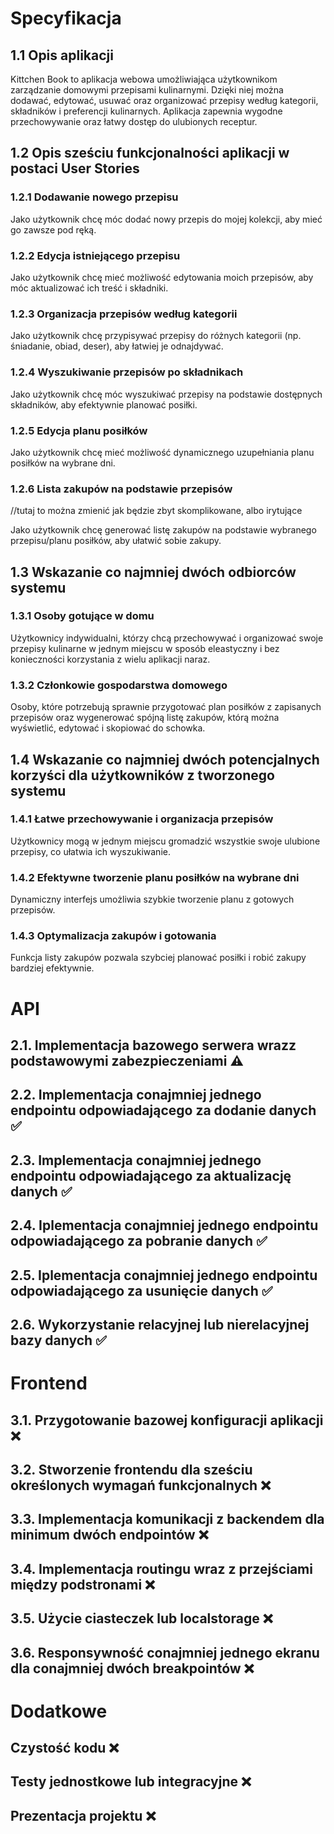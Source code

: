 # Specyfikacja

## 1.1 Opis aplikacji

Kittchen Book to aplikacja webowa umożliwiająca użytkownikom zarządzanie domowymi przepisami kulinarnymi. Dzięki niej można dodawać, edytować, usuwać oraz organizować przepisy według kategorii, składników i preferencji kulinarnych. Aplikacja zapewnia wygodne przechowywanie oraz łatwy dostęp do ulubionych receptur.

## 1.2 Opis sześciu funkcjonalności aplikacji w postaci User Stories

### 1.2.1 Dodawanie nowego przepisu

Jako użytkownik chcę móc dodać nowy przepis do mojej kolekcji, aby mieć go zawsze pod ręką.

### 1.2.2 Edycja istniejącego przepisu

Jako użytkownik chcę mieć możliwość edytowania moich przepisów, aby móc aktualizować ich treść i składniki.

### 1.2.3 Organizacja przepisów według kategorii

Jako użytkownik chcę przypisywać przepisy do różnych kategorii (np. śniadanie, obiad, deser), aby łatwiej je odnajdywać.

### 1.2.4 Wyszukiwanie przepisów po składnikach

Jako użytkownik chcę móc wyszukiwać przepisy na podstawie dostępnych składników, aby efektywnie planować posiłki.

### 1.2.5 Edycja planu posiłków

Jako użytkownik chcę mieć możliwość dynamicznego uzupełniania planu posiłków na wybrane dni.

### 1.2.6 Lista zakupów na podstawie przepisów

//tutaj to można zmienić jak będzie zbyt skomplikowane, albo irytujące

Jako użytkownik chcę generować listę zakupów na podstawie wybranego przepisu/planu posiłków, aby ułatwić sobie zakupy.

## 1.3 Wskazanie co najmniej dwóch odbiorców systemu

### 1.3.1 Osoby gotujące w domu

Użytkownicy indywidualni, którzy chcą przechowywać i organizować swoje przepisy kulinarne w jednym miejscu w sposób eleastyczny i bez konieczności korzystania z wielu aplikacji naraz.

### 1.3.2 Członkowie gospodarstwa domowego

Osoby, które potrzebują sprawnie przygotować plan posiłków z zapisanych przepisów oraz wygenerować spójną listę zakupów, którą można wyświetlić, edytować i skopiować do schowka.

## 1.4 Wskazanie co najmniej dwóch potencjalnych korzyści dla użytkowników z tworzonego systemu

### 1.4.1 Łatwe przechowywanie i organizacja przepisów

Użytkownicy mogą w jednym miejscu gromadzić wszystkie swoje ulubione przepisy, co ułatwia ich wyszukiwanie.

### 1.4.2 Efektywne tworzenie planu posiłków na wybrane dni

Dynamiczny interfejs umożliwia szybkie tworzenie planu z gotowych przepisów.

### 1.4.3 Optymalizacja zakupów i gotowania

Funkcja listy zakupów pozwala szybciej planować posiłki i robić zakupy bardziej efektywnie.

# API

## 2.1. Implementacja bazowego serwera wrazz podstawowymi zabezpieczeniami ⚠️

## 2.2. Implementacja conajmniej jednego endpointu odpowiadającego za dodanie danych ✅

## 2.3. Implementacja conajmniej jednego endpointu odpowiadającego za aktualizację danych ✅

## 2.4. Iplementacja conajmniej jednego endpointu odpowiadającego za pobranie danych ✅

## 2.5. Iplementacja conajmniej jednego endpointu odpowiadającego za usunięcie danych ✅

## 2.6. Wykorzystanie relacyjnej lub nierelacyjnej bazy danych ✅

# Frontend

## 3.1. Przygotowanie bazowej konfiguracji aplikacji ❌

## 3.2. Stworzenie frontendu dla sześciu określonych wymagań funkcjonalnych ❌

## 3.3. Implementacja komunikacji z backendem dla minimum dwóch endpointów ❌

## 3.4. Implementacja routingu wraz z przejściami między podstronami ❌

## 3.5. Użycie ciasteczek lub localstorage ❌

## 3.6. Responsywność conajmniej jednego ekranu dla conajmniej dwóch breakpointów ❌

# Dodatkowe

## Czystość kodu ❌

## Testy jednostkowe lub integracyjne ❌

## Prezentacja projektu ❌
